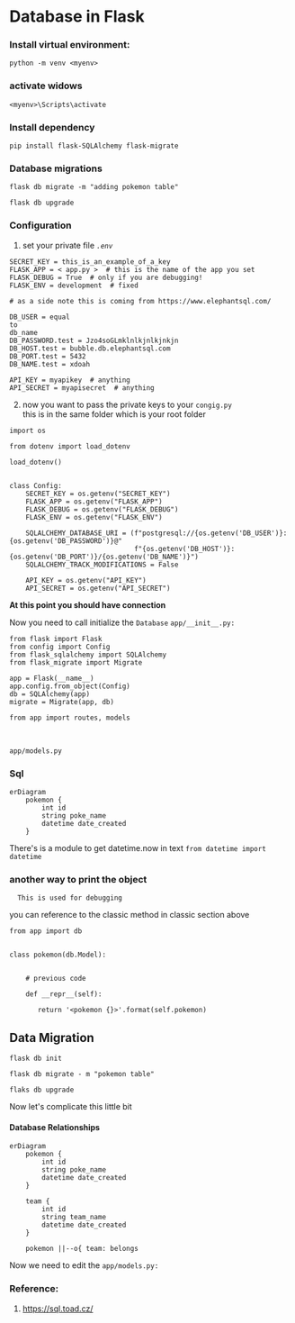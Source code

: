# Database in Flask

### Install virtual environment:

```text
python -m venv <myenv>
```

### activate widows

```text
<myenv>\Scripts\activate
```

### Install dependency

```text
pip install flask-SQLAlchemy flask-migrate
```

### Database migrations

```text
flask db migrate -m "adding pokemon table"
```

```text
flask db upgrade
```

### Configuration

1. set your private file *`.env`*

```text
SECRET_KEY = this_is_an_example_of_a_key
FLASK_APP = < app.py >  # this is the name of the app you set
FLASK_DEBUG = True  # only if you are debugging!
FLASK_ENV = development  # fixed

# as a side note this is coming from https://www.elephantsql.com/

DB_USER = equal
to
db_name
DB_PASSWORD.test = Jzo4soGLmklnlkjnlkjnkjn
DB_HOST.test = bubble.db.elephantsql.com
DB_PORT.test = 5432
DB_NAME.test = xdoah

API_KEY = myapikey  # anything
API_SECRET = myapisecret  # anything
```

2. now you want to pass the private keys to your `congig.py`\
   this is in the same folder which is your root folder

```text
import os

from dotenv import load_dotenv

load_dotenv()


class Config:
	SECRET_KEY = os.getenv("SECRET_KEY")
	FLASK_APP = os.getenv("FLASK_APP")
	FLASK_DEBUG = os.getenv("FLASK_DEBUG")
	FLASK_ENV = os.getenv("FLASK_ENV")

	SQLALCHEMY_DATABASE_URI = (f"postgresql://{os.getenv('DB_USER')}:{os.getenv('DB_PASSWORD')}@"
							   f"{os.getenv('DB_HOST')}:{os.getenv('DB_PORT')}/{os.getenv('DB_NAME')}")
	SQLALCHEMY_TRACK_MODIFICATIONS = False

	API_KEY = os.getenv("API_KEY")
	API_SECRET = os.getenv("API_SECRET")

```

**At this point you should have connection**

Now you need to call initialize the `Database`
`app/__init__.py:`

```text
from flask import Flask
from config import Config
from flask_sqlalchemy import SQLAlchemy
from flask_migrate import Migrate

app = Flask(__name__)
app.config.from_object(Config)
db = SQLAlchemy(app)
migrate = Migrate(app, db)

from app import routes, models
```

<br>

`app/models.py`


### Sql

```mermaid
erDiagram
    pokemon {
        int id
        string poke_name
        datetime date_created
    }

```

There's is a module to get datetime.now in text `from datetime import datetime`

### another way to print the object

      This is used for debugging

you can reference to the classic method in classic section above

```text
from app import db


class pokemon(db.Model):


    # previous code

    def __repr__(self):
	
       return '<pokemon {}>'.format(self.pokemon)
```

## Data Migration

```text
flask db init

flask db migrate - m "pokemon table"

flaks db upgrade
```

Now let's complicate this little bit

#### Database Relationships

```mermaid
erDiagram
    pokemon {
        int id
        string poke_name
        datetime date_created
    }

    team {
        int id
        string team_name
        datetime date_created
    }

    pokemon ||--o{ team: belongs
```

Now we need to edit the `app/models.py:`

### Reference:

1. https://sql.toad.cz/
